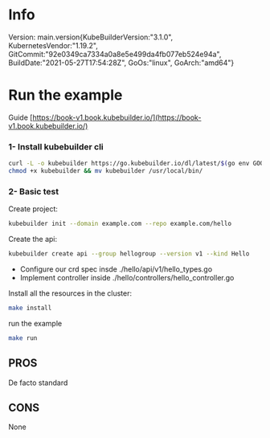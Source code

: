 # Info 
Version: main.version{KubeBuilderVersion:"3.1.0", KubernetesVendor:"1.19.2", GitCommit:"92e0349ca7334a0a8e5e499da4fb077eb524e94a", BuildDate:"2021-05-27T17:54:28Z", GoOs:"linux", GoArch:"amd64"}

# Run the example

Guide [https://book-v1.book.kubebuilder.io/](https://book-v1.book.kubebuilder.io/)

### 1- Install kubebuilder cli

```bash
curl -L -o kubebuilder https://go.kubebuilder.io/dl/latest/$(go env GOOS)/$(go env GOARCH)
chmod +x kubebuilder && mv kubebuilder /usr/local/bin/
```

### 2- Basic test

Create project:

```bash
kubebuilder init --domain example.com --repo example.com/hello
```

Create the api:

```bash
kubebuilder create api --group hellogroup --version v1 --kind Hello
```

* Configure our crd spec insde ./hello/api/v1/hello_types.go
* Implement controller inside ./hello/controllers/hello_controller.go


Install all the resources in the cluster:
```bash
make install
```

run the example
```bash
make run
```




## PROS

De facto standard


## CONS

None

